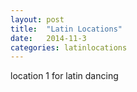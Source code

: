 ```yaml
---
layout: post
title:  "Latin Locations"
date:   2014-11-3
categories: latinlocations
---
```


location 1 for latin dancing